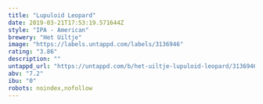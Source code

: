 ```yaml
---
title: "Lupuloid Leopard"
date: 2019-03-21T17:53:19.571644Z
style: "IPA - American"
brewery: "Het Uiltje"
image: "https://labels.untappd.com/labels/3136946"
rating: "3.86"
description: ""
untappd_url: "https://untappd.com/b/het-uiltje-lupuloid-leopard/3136946"
abv: "7.2"
ibu: "0"
robots: noindex,nofollow
---
```

